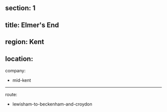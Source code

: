 section: 1
----
title: Elmer's End
----
region: Kent
----
location: 
----
company:
- mid-kent
----
route:
- lewisham-to-beckenham-and-croydon
